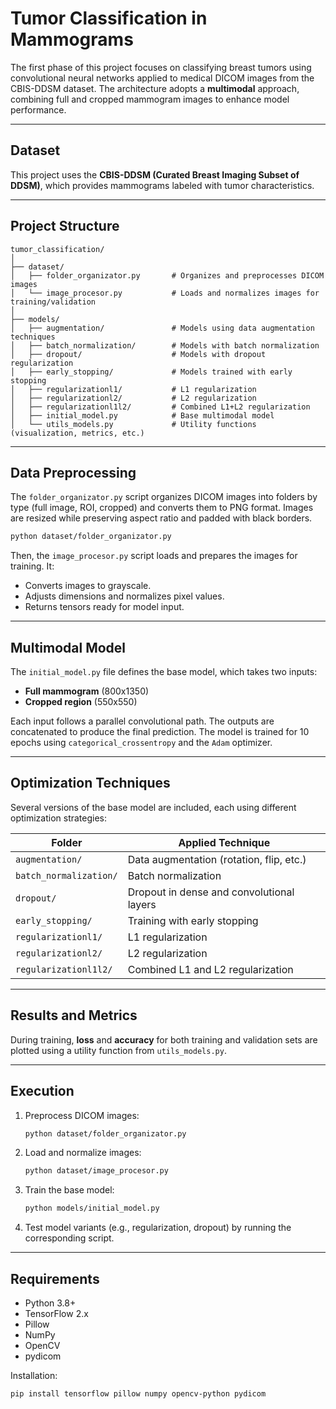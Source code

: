 # Tumor Classification in Mammograms

The first phase of this project focuses on classifying breast tumors using convolutional neural networks applied to medical DICOM images from the CBIS-DDSM dataset. The architecture adopts a **multimodal** approach, combining full and cropped mammogram images to enhance model performance.

---

## Dataset

This project uses the **CBIS-DDSM (Curated Breast Imaging Subset of DDSM)**, which provides mammograms labeled with tumor characteristics.

---

## Project Structure

```
tumor_classification/
│
├── dataset/
│   ├── folder_organizator.py       # Organizes and preprocesses DICOM images
│   └── image_procesor.py           # Loads and normalizes images for training/validation
│
├── models/
│   ├── augmentation/               # Models using data augmentation techniques
│   ├── batch_normalization/        # Models with batch normalization
│   ├── dropout/                    # Models with dropout regularization
│   ├── early_stopping/             # Models trained with early stopping
│   ├── regularizationl1/           # L1 regularization
│   ├── regularizationl2/           # L2 regularization
│   ├── regularizationl1l2/         # Combined L1+L2 regularization
│   ├── initial_model.py            # Base multimodal model
│   └── utils_models.py             # Utility functions (visualization, metrics, etc.)
```

---

## Data Preprocessing

The `folder_organizator.py` script organizes DICOM images into folders by type (full image, ROI, cropped) and converts them to PNG format. Images are resized while preserving aspect ratio and padded with black borders.

```bash
python dataset/folder_organizator.py
```

Then, the `image_procesor.py` script loads and prepares the images for training. It:

* Converts images to grayscale.
* Adjusts dimensions and normalizes pixel values.
* Returns tensors ready for model input.

---

## Multimodal Model

The `initial_model.py` file defines the base model, which takes two inputs:

* **Full mammogram** (800x1350)
* **Cropped region** (550x550)

Each input follows a parallel convolutional path. The outputs are concatenated to produce the final prediction. The model is trained for 10 epochs using `categorical_crossentropy` and the `Adam` optimizer.

---

## Optimization Techniques

Several versions of the base model are included, each using different optimization strategies:

| Folder                 | Applied Technique                         |
| ---------------------- | ----------------------------------------- |
| `augmentation/`        | Data augmentation (rotation, flip, etc.)  |
| `batch_normalization/` | Batch normalization                       |
| `dropout/`             | Dropout in dense and convolutional layers |
| `early_stopping/`      | Training with early stopping              |
| `regularizationl1/`    | L1 regularization                         |
| `regularizationl2/`    | L2 regularization                         |
| `regularizationl1l2/`  | Combined L1 and L2 regularization         |

---

## Results and Metrics

During training, **loss** and **accuracy** for both training and validation sets are plotted using a utility function from `utils_models.py`.

---

## Execution

1. Preprocess DICOM images:

   ```bash
   python dataset/folder_organizator.py
   ```

2. Load and normalize images:

   ```bash
   python dataset/image_procesor.py
   ```

3. Train the base model:

   ```bash
   python models/initial_model.py
   ```

4. Test model variants (e.g., regularization, dropout) by running the corresponding script.

---

## Requirements

* Python 3.8+
* TensorFlow 2.x
* Pillow
* NumPy
* OpenCV
* pydicom

Installation:

```bash
pip install tensorflow pillow numpy opencv-python pydicom
```
